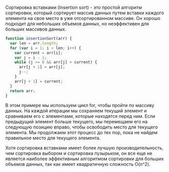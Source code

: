 Сортировка вставками (Insertion sort) - это простой алгоритм сортировки, который сортирует массив данных путем вставки каждого элемента на свое место в уже отсортированном массиве. Он хорошо подходит для небольших объемов данных, но неэффективен для больших массивов данных.

```javascript
function insertionSort(arr) {
  var len = arr.length;
  for (var i = 1; i < len; i++) {
    var current = arr[i];
    var j = i - 1;
    while (j >= 0 && arr[j] > current) {
      arr[j + 1] = arr[j];
      j--;
    }
    arr[j + 1] = current;
  }
  return arr;
}
```

В этом примере мы используем цикл for, чтобы пройти по массиву данных. На каждой итерации мы сохраняем текущий элемент и сравниваем его с элементами, которые находятся перед ним. Если предыдущий элемент больше текущего, мы перемещаем его на следующую позицию вправо, чтобы освободить место для текущего элемента. Мы продолжаем этот процесс до тех пор, пока не найдем правильное место для текущего элемента.

Хотя сортировка вставками имеет более лучшую производительность, чем сортировка выбором и сортировка пузырьком, он все еще не является наиболее эффективным алгоритмом сортировки для больших объемов данных, так как имеет квадратичную сложность O(n^2).
